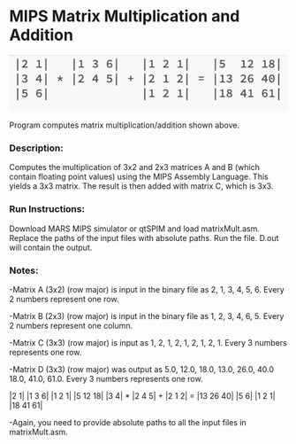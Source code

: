 # MIPS Matrix Multiplication and Addition
![ScreenShot](mips.png)

Program computes matrix multiplication/addition shown above.

### Description:
Computes the multiplication of 3x2 and 2x3 matrices A and B (which contain floating point values) using the MIPS Assembly Language. This yields a 3x3 matrix. The result is then added with matrix C, which is 3x3.

### Run Instructions:
Download MARS MIPS simulator or qtSPIM and load matrixMult.asm. Replace the paths of the input files with absolute paths. Run the file. D.out will contain the output.

### Notes:
-Matrix A (3x2) (row major) is input in the binary file as 2, 1, 3, 4, 5, 6. Every 2 numbers represent one row.

-Matrix B (2x3) (row major) is input in the binary file as 1, 2, 3, 4, 6, 5. Every 2 numbers represent one column.

-Matrix C (3x3) (row major) is input as 1, 2, 1, 2, 1, 2, 1, 2, 1. Every 3 numbers represents one row.

-Matrix D (3x3) (row major) was output as 5.0, 12.0, 18.0, 13.0, 26.0, 40.0   18.0, 41.0, 61.0. Every 3 numbers represents one row.

|2 1|   |1 3 6|   |1 2 1|   |5  12 18|
|3 4| * |2 4 5| + |2 1 2| = |13 26 40|
|5 6|             |1 2 1|   |18 41 61|

-Again, you need to provide absolute paths to all the input files in matrixMult.asm.

